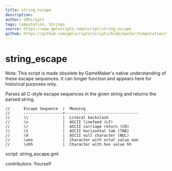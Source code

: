 ```yaml
---
title: string_escape
description: 
author: GMScripts
tags: Computation, Strings
source: https://www.gmlscripts.com/script/string_escape
github: https://github.com/gmlscripts/scripts/blob/master/Computation/Strings/string_escape.gml
---
```


string_escape
=============

Note: This script is made obsolete by GameMaker's native understanding
of these escape sequences. It can longer function and appears here for historical purposes only.

Parses all C-style escape sequences in the given string and returns 
the parsed string.

    //      Escape Sequence  |  Meaning
    //      -----------------+--------------------------------
    //      \\               |  Literal backslash
    //      \n               |  ASCII linefeed (LF)
    //      \r               |  ASCII carriage return (CR)
    //      \t               |  ASCII horizontal tab (TAB)
    //      \0               |  ASCII null character (NUL)
    //      \ooo             |  Character with octal value ooo
    //      \xhh             |  Character with hex value hh

script: string_escape.gml

contributors: Yourself
